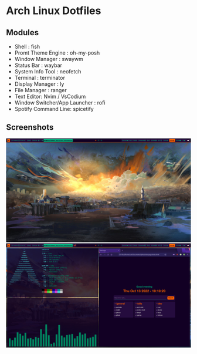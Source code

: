 # Arch Linux Dotfiles

## Modules 
- Shell : fish
- Promt Theme Engine : oh-my-posh
- Window Manager : swaywm
- Status Bar : waybar
- System Info Tool : neofetch
- Terminal : terminator
- Display Manager : ly
- File Manager : ranger
- Text Editor: Nvim / VsCodium
- Window Switcher/App Launcher : rofi
- Spotify Command Line: spicetify

## Screenshots

![image](/img/desktop1.png)
![image](/img/desktop2.png)
